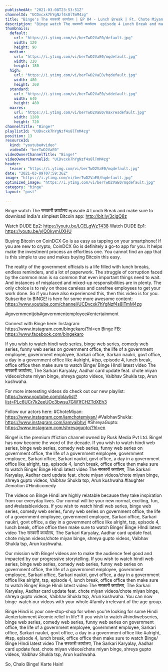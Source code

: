 ```yaml
---
publishedAt: "2021-03-08T23:53:51Z"
channelId: "UCDvcxk7hYgNzf4s8lTmM4zg"
title: "Binge's The सरकारी कार्यालय | EP 04 - Lunch Break | Ft. Chote Miyan, Shreya Gupto, Bibhu & Vaibhav"
description: "Binge watch The सरकारी कार्यालय  episode 4 Lunch Break and make sure to download India's simplest Bitcoin app: http://bit.ly/3cigQ8z\n\nWatch DUDE Ep2: https://youtu.be/LCELgWzT438\nWatch DUDE Ep1: https://youtu.be/yIQOkymUXHU\n\nBuying Bitcoin on CoinDCX Go is as easy as tapping on your smartphone! If you are new to crypto, CoinDCX Go is definitely a go-to app for you. It helps make the investment process an effortless one. You cannot find an app that is this simple to use and makes buying Bitcoin this easy.\n\nThe reality of the government officials is a life filled with lunch breaks, endless reminders, and a lot of paperwork. The struggle of corruption faced by the common man is so common that even important things need to wait. And instances of misplaced and mixed-up responsibilities are in plenty. The only choice is to rely on those careless and carefree employees to get your work done. So if you have also experienced this, then this video is for you. Subscribe to BINGE! is here for some more awesome content: https://www.youtube.com/channel/UCDvcxk7hYgNzf4s8lTmM4zg\n\n#governmentjob#governmentemployee#entertainment\n\nConnect with Binge here:\nInstagram: https://www.instagram.com/bingekaro/?hl=en\nBinge FB: https://www.facebook.com/bingekaro\n\nIf you wish to watch hindi web series, binge web series, comedy web series, funny web series on government office, the life of a government employee, government employee, Sarkari office, Sarkari naukri, govt office, a day in a government office like #alright, #tsp, episode 4, lunch break, office office then make sure to watch Binge/ Binge HIndi latest video The सरकारी कार्यालय, The Sarkari Karyalay, Aadhar card update feat. chote miyan videos/chote miyan binge, shreya gupto videos, Vaibhav Shukla tsp, Arun kushwaha.\n\nFor more interesting videos do check out our new playlist: https://www.youtube.com/playlist?list=PLc6UCr7k2eeUOc3bwsu7GW1fCHZTdXEh3\n\nFollow our actors here:\n#ChoteMiyan: https://www.instagram.com/iamchotemiyan/\n#VaibhavShukla: https://www.instagram.com/iamvaibhv/\n#ShreyaGupto: https://www.instagram.com/shreyagupto/?hl=en\n\nBinge! is the premium #fiction channel owned by Rusk Media Pvt Ltd. Binge! has now become the word of the decade. If you wish to watch hindi web series, binge web series, comedy web series, funny web series on government office, the life of a government employee, government employee, Sarkari office, Sarkari naukri, govt office, a day in a government office like alright, tsp, episode 4, lunch break, office office then make sure to watch Binge/ Binge HIndi latest video The सरकारी कार्यालय, The Sarkari Karyalay, Aadhar card update feat. chote miyan videos/chote miyan binge, shreya gupto videos, Vaibhav Shukla tsp, Arun kushwaha.#laughter #emotion #Hindicomedy\n\nThe videos on Binge Hindi are highly relatable because they take inspiration from our everyday lives. Our normal will be your new normal, exciting, fun, and #relatablevideos. If you wish to watch hindi web series, binge web series, comedy web series, funny web series on government office, the life of a government employee, government employee, Sarkari office, Sarkari naukri, govt office, a day in a government office like alright, tsp, episode 4, lunch break, office office then make sure to watch Binge/ Binge HIndi latest video The सरकारी कार्यालय, The Sarkari Karyalay, Aadhar card update feat. chote miyan videos/chote miyan binge, shreya gupto videos, Vaibhav Shukla tsp, Arun kushwaha.\n\nOur mission with Binge! videos are to make the audience feel good and impacted by our progressive storytelling. If you wish to watch hindi web series, binge web series, comedy web series, funny web series on government office, the life of a government employee, government employee, Sarkari office, Sarkari naukri, govt office, a day in a government office like alright, tsp, episode 4, lunch break, office office then make sure to watch Binge/ Binge HIndi latest video The सरकारी कार्यालय, The Sarkari Karyalay, Aadhar card update feat. chote miyan videos/chote miyan binge, shreya gupto videos, Vaibhav Shukla tsp, Arun kushwaha. You can now binge-watch our videos with your whole #family irrelevant of the age group.\n\nBinge Hindi is your one-stop-shop for when you're looking for some Hindi #entertainment #comic relief in life? If you wish to watch #hindiwebseries, binge web series, comedy web series, funny web series on government office, the life of a government employee, government employee, Sarkari office, Sarkari naukri, govt office, a day in a government office like #alright, #tsp, episode 4, lunch break, office office then make sure to watch Binge/ Binge HIndi latest video The सरकारी कार्यालय, The Sarkari Karyalay, Aadhar card update feat. chote miyan videos/chote miyan binge, shreya gupto videos, Vaibhav Shukla tsp, Arun kushwaha.\n\nSo, Chalo Binge! Karte Hain!"
thumbnails:
  default:
    url: "https://i.ytimg.com/vi/berTwD2VaE0/default.jpg"
    width: 120
    height: 90
  medium:
    url: "https://i.ytimg.com/vi/berTwD2VaE0/mqdefault.jpg"
    width: 320
    height: 180
  high:
    url: "https://i.ytimg.com/vi/berTwD2VaE0/hqdefault.jpg"
    width: 480
    height: 360
  standard:
    url: "https://i.ytimg.com/vi/berTwD2VaE0/sddefault.jpg"
    width: 640
    height: 480
  maxres:
    url: "https://i.ytimg.com/vi/berTwD2VaE0/maxresdefault.jpg"
    width: 1280
    height: 720
channelTitle: "Binge!"
playlistId: "UUDvcxk7hYgNzf4s8lTmM4zg"
position: 13
resourceId:
  kind: "youtube#video"
  videoId: "berTwD2VaE0"
videoOwnerChannelTitle: "Binge!"
videoOwnerChannelId: "UCDvcxk7hYgNzf4s8lTmM4zg"
header:
  teaser: "https://i.ytimg.com/vi/berTwD2VaE0/mqdefault.jpg"
date: "2021-03-09T07:59:36Z"
image: "https://i.ytimg.com/vi/berTwD2VaE0/hqdefault.jpg"
optimized_image: "https://i.ytimg.com/vi/berTwD2VaE0/mqdefault.jpg"
category: "binge"
layout: "post"

---
```

Binge watch The सरकारी कार्यालय  episode 4 Lunch Break and make sure to download India's simplest Bitcoin app: http://bit.ly/3cigQ8z

Watch DUDE Ep2: https://youtu.be/LCELgWzT438
Watch DUDE Ep1: https://youtu.be/yIQOkymUXHU

Buying Bitcoin on CoinDCX Go is as easy as tapping on your smartphone! If you are new to crypto, CoinDCX Go is definitely a go-to app for you. It helps make the investment process an effortless one. You cannot find an app that is this simple to use and makes buying Bitcoin this easy.

The reality of the government officials is a life filled with lunch breaks, endless reminders, and a lot of paperwork. The struggle of corruption faced by the common man is so common that even important things need to wait. And instances of misplaced and mixed-up responsibilities are in plenty. The only choice is to rely on those careless and carefree employees to get your work done. So if you have also experienced this, then this video is for you. Subscribe to BINGE! is here for some more awesome content: https://www.youtube.com/channel/UCDvcxk7hYgNzf4s8lTmM4zg

#governmentjob#governmentemployee#entertainment

Connect with Binge here:
Instagram: https://www.instagram.com/bingekaro/?hl=en
Binge FB: https://www.facebook.com/bingekaro

If you wish to watch hindi web series, binge web series, comedy web series, funny web series on government office, the life of a government employee, government employee, Sarkari office, Sarkari naukri, govt office, a day in a government office like #alright, #tsp, episode 4, lunch break, office office then make sure to watch Binge/ Binge HIndi latest video The सरकारी कार्यालय, The Sarkari Karyalay, Aadhar card update feat. chote miyan videos/chote miyan binge, shreya gupto videos, Vaibhav Shukla tsp, Arun kushwaha.

For more interesting videos do check out our new playlist: https://www.youtube.com/playlist?list=PLc6UCr7k2eeUOc3bwsu7GW1fCHZTdXEh3

Follow our actors here:
#ChoteMiyan: https://www.instagram.com/iamchotemiyan/
#VaibhavShukla: https://www.instagram.com/iamvaibhv/
#ShreyaGupto: https://www.instagram.com/shreyagupto/?hl=en

Binge! is the premium #fiction channel owned by Rusk Media Pvt Ltd. Binge! has now become the word of the decade. If you wish to watch hindi web series, binge web series, comedy web series, funny web series on government office, the life of a government employee, government employee, Sarkari office, Sarkari naukri, govt office, a day in a government office like alright, tsp, episode 4, lunch break, office office then make sure to watch Binge/ Binge HIndi latest video The सरकारी कार्यालय, The Sarkari Karyalay, Aadhar card update feat. chote miyan videos/chote miyan binge, shreya gupto videos, Vaibhav Shukla tsp, Arun kushwaha.#laughter #emotion #Hindicomedy

The videos on Binge Hindi are highly relatable because they take inspiration from our everyday lives. Our normal will be your new normal, exciting, fun, and #relatablevideos. If you wish to watch hindi web series, binge web series, comedy web series, funny web series on government office, the life of a government employee, government employee, Sarkari office, Sarkari naukri, govt office, a day in a government office like alright, tsp, episode 4, lunch break, office office then make sure to watch Binge/ Binge HIndi latest video The सरकारी कार्यालय, The Sarkari Karyalay, Aadhar card update feat. chote miyan videos/chote miyan binge, shreya gupto videos, Vaibhav Shukla tsp, Arun kushwaha.

Our mission with Binge! videos are to make the audience feel good and impacted by our progressive storytelling. If you wish to watch hindi web series, binge web series, comedy web series, funny web series on government office, the life of a government employee, government employee, Sarkari office, Sarkari naukri, govt office, a day in a government office like alright, tsp, episode 4, lunch break, office office then make sure to watch Binge/ Binge HIndi latest video The सरकारी कार्यालय, The Sarkari Karyalay, Aadhar card update feat. chote miyan videos/chote miyan binge, shreya gupto videos, Vaibhav Shukla tsp, Arun kushwaha. You can now binge-watch our videos with your whole #family irrelevant of the age group.

Binge Hindi is your one-stop-shop for when you're looking for some Hindi #entertainment #comic relief in life? If you wish to watch #hindiwebseries, binge web series, comedy web series, funny web series on government office, the life of a government employee, government employee, Sarkari office, Sarkari naukri, govt office, a day in a government office like #alright, #tsp, episode 4, lunch break, office office then make sure to watch Binge/ Binge HIndi latest video The सरकारी कार्यालय, The Sarkari Karyalay, Aadhar card update feat. chote miyan videos/chote miyan binge, shreya gupto videos, Vaibhav Shukla tsp, Arun kushwaha.

So, Chalo Binge! Karte Hain!